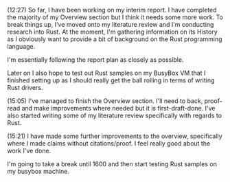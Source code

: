 (12:27)
So far, I have been working on my interim report. I have completed the majority of my Overview section but I think it needs some more work. To break things up, I've moved onto my literature review and I'm conducting research into Rust. At the moment, I'm gathering information on its History as I obviously want to provide a bit of background on the Rust programming language. 

I'm essentially following the report plan as closely as possible. 

Later on I also hope to test out Rust samples on my BusyBox VM that I finished setting up as I should really get the ball rolling in terms of writing Rust drivers.

(15:05)
I've managed to finish the Overview section. I'll need to back, proof-read and make improvements where needed but it is first-draft-done. I've also started writing some of my literature review specifically with regards to Rust. 

(15:21)
I have made some further improvements to the overview, specifically where I made claims without citations/proof. I feel really good about the work I've done.

I'm going to take a break until 1600 and then start testing Rust samples on my busybox machine. 